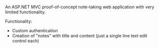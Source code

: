 An ASP.NET MVC proof-of-concept note-taking web application with very limited functionality.

Functionality:

- Custom authentication
- Creation of "notes" with title and content (just a single line text edit control each)